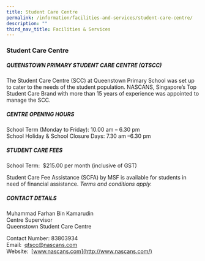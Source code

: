 ```yaml
---
title: Student Care Centre
permalink: /information/facilities-and-services/student-care-centre/
description: ""
third_nav_title: Facilities & Services
---
```

### **Student Care Centre**

##### **QUEENSTOWN PRIMARY STUDENT CARE CENTRE (QTSCC)**
The Student Care Centre (SCC) at Queenstown Primary School was set up to cater to the needs of the student population. NASCANS, Singapore’s Top Student Care Brand with more than 15 years of experience was appointed to manage the SCC.

##### **CENTRE OPENING HOURS**
School Term (Monday to Friday): 10.00 am – 6.30 pm <br>
School Holiday & School Closure Days: 7.30 am –6.30 pm

##### **STUDENT CARE FEES**
School Term:  $215.00 per month (inclusive of GST)

Student Care Fee Assistance (SCFA) by MSF is available for students in need of financial assistance. _Terms and conditions apply._

##### **CONTACT DETAILS**
Muhammad Farhan Bin Kamarudin<br>
Centre Supervisor<br>
Queenstown Student Care Centre

Contact Number: 83803934<br>
Email:  [qtscc@nascans.com](mailto:qtscc@nascans.com)  <br>
Website:  [www.nascans.com](http://www.nascans.com/)

